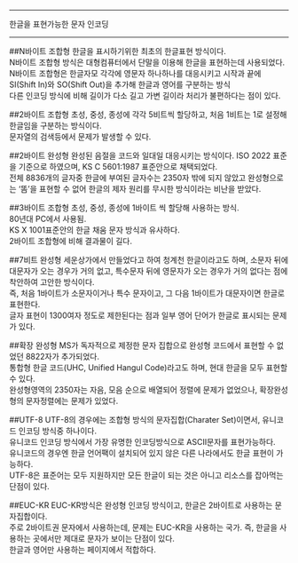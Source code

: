 ___
한글을 표현가능한 문자 인코딩
___

##N바이트 조합형
한글을 표시하기위한 최초의 한글표현 방식이다. <br/>
N바이트 조합형 방식은 대형컴퓨터에서 단말을 이용해 한글을 표현하는데 사용되었다.<br/>
N바이트 조합형은 한글자모 각각에 영문자 하나하나를 대응시키고 시작과 끝에 SI(Shift In)와 SO(Shift Out)을 추가해 한글과 영어를 구분하는 방식<br/>
다른 인코딩 방식에 비해 길이가 다소 길고 가변 길이라 처리가 불편하다는 점이 있다.<br/>


##2바이트 조합형
초성, 중성, 종성에 각각 5비트씩 할당하고, 처음 1비트는 1로 설정해 한글임을 구분하는 방식이다.<br/>
문자열의 검색등에서 문제가 발생할 수 있다.<br/>

##2바이트 완성형
완성된 음절을 코드와 일대일 대응시키는 방식이다. ISO 2022 표준을 기준으로 하였으며, KS C 5601:1987 표준안으로 채택되었다.<br/>
전체 8836개의 글자중 한글에 부여된 글자수는 2350자 밖에 되지 않았고 완성형으로는 ‘똠’을 표현할 수 없어 한글의 제자 원리를 무시한 방식이라는 비난을 받았다.<br/>


##3바이트 조합형
초성, 중성, 종성에 1바이트 씩 할당해 사용하는 방식.<br/>
80년대 PC에서 사용됨.<br/>
KS X 1001표준안의 한글 채움 문자 방식과 유사하다.<br/>
2바이트 조합형에 비해 결과물이 길다.<br/>


##7비트 완성형
세운상가에서 만들었다고 하여 청계천 한글이라고도 하며, 소문자 뒤에 대문자가 오는 경우가 거의 없고, 특수문자 뒤에 영문자가 오는 경우가 거의 없다는 점에 착안하여 고안한 방식이다.<br/>
즉, 처음 1바이트가 소문자이거나 특수 문자이고, 그 다음 1바이트가 대문자이면 한글로 표현한다.<br/>
글자 표현이 1300여자 정도로 제한된다는 점과 일부 영어 단어가 한글로 표시되는 문제가 있다.<br/>


##확장 완성형
MS가 독자적으로 제정한 문자 집합으로 완성형 코드에서 표현할 수 없었던 8822자가 추가되었다.<br/>
통합형 한글 코드(UHC, Unified Hangul Code)라고도 하며, 현대 한글을 모두 표현할 수 있다.<br/>
완성형영역의 2350자는 자음, 모음 순으로 배열되어 정렬에 문제가 없었으나, 확장완성형의 문자정렬에는 문제가 있었다.<br/>

##UTF-8
UTF-8의 경우에는 조합형 방식의 문자집합(Charater Set)이면서, 유니코드 인코딩 방식중 하나이다.<br/>
유니코드 인코딩 방식에서 가장 유명한 인코딩방식으로 ASCII문자를 표현가능하다.<br/>
유니코드의 경우엔 한글 언어팩이 설치되어 있지 않은 다른 나라에서도 한글 표현이 가능하다.<br/>
UTF-8은 표준어는 모두 지원하지만 모든 한글이 되는 것은 아니고 리소스를 잡아먹는 단점이 있다.<br/>

##EUC-KR
EUC-KR방식은 완성형 인코딩 방식이고, 한글은 2바이트로 사용하는 문자집합이다.<br/>
주로 2바이트권 문자에서 사용하는데, 문제는 EUC-KR을 사용하는 국가. 즉, 한글을 사용하는 곳에서만 제대로 문자가 보이는 단점이 있다.<br/>
한글과 영어만 사용하는 페이지에서 적합하다.<br/>




